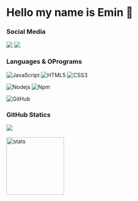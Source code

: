 #  Hello my name is Emin 👋

### Social Media
<p align="left">
   <a href="https://discord.com/users/685560149381087248" target"blank_"><img src="https://img.shields.io/badge/discord%20-7289DA.svg?&style=for-the-badge&logo=discord&logoColor=white"></a>
   <a href="https://github.com/eminexedev" target"blank_"><img src="https://img.shields.io/badge/GitHub%20-191717.svg?&style=for-the-badge&logo=github&logoColor=white"></a>
</p>



### Languages & OPrograms
![JavaScript](https://img.shields.io/badge/-JavaScript-%23F7DF1C?style=flat-square&logo=javascript&logoColor=000000&color=%23FFCE5A)
![HTML5](https://img.shields.io/badge/-HTML5-%23E44D27?style=flat-square&logo=html5&logoColor=ffffff)
![CSS3](https://img.shields.io/badge/-CSS3-%231572B6?style=flat-square&logo=css3)


![Nodejs](https://img.shields.io/badge/-Nodejs-339933?style=flat-square&logo=Node.js&logoColor=ffffff)
![Npm](https://img.shields.io/badge/-npm-CB3837?style=flat-square&logo=npm)

![GitHub](https://img.shields.io/badge/-GitHub-181717?style=flat-square&logo=github)



### GitHub Statics
<p align="left">
   <img src="https://github-readme-stats.vercel.app/api/top-langs/?username=eminexedev&theme=dark&count_private=true&show_icons=true&hide_border=true" />
   <br><br>
   <img src="https://github-readme-stats.vercel.app/api?username=eminexedev&count_private=true&show_icons=true&theme=dark&hide_border=true" width="%100" height="150px" alt="stats" />
</p>
